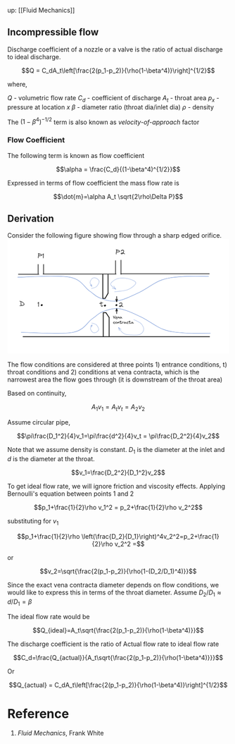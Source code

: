up: [[Fluid Mechanics]]

## Incompressible flow
Discharge coefficient of  a nozzle or a valve is the ratio of actual discharge to ideal discharge.
>
$$Q = C_dA_t\left[\frac{2(p_1-p_2)}{\rho(1-\beta^4)}\right]^{1/2}$$

where,

$Q$ - volumetric flow rate
$C_d$ - coefficient of discharge
$A_t$ - throat area
$p_x$ - pressure at location $x$
$\beta$ - diameter ratio (throat dia/inlet dia)
$\rho$ - density


The $(1-\beta^4)^{-1/2}$ term is also known as *velocity-of-approach* factor
### Flow Coefficient
The following term is known as flow coefficient

$$\alpha = \frac{C_d}{(1-\beta^4)^{1/2}}$$

Expressed in terms of flow coefficient the mass flow rate is

$$\dot{m}=\alpha A_t \sqrt{2\rho\Delta P}$$

## Derivation

Consider the following  figure showing flow through a sharp edged orifice. 
<img src="assets/orifice_flow.png" />

The flow  conditions are considered at three points 1) entrance conditions, t) throat conditions and 2) conditions at vena contracta, which is the narrowest area the flow goes through (it is downstream of the throat area)

Based on continuity,

$$A_1v_1=A_tv_t = A_2v_2$$

Assume circular pipe,

$$\pi\frac{D_1^2}{4}v_1=\pi\frac{d^2}{4}v_t = \pi\frac{D_2^2}{4}v_2$$

Note that we assume density is constant. $D_1$ is the diameter at the inlet and $d$ is the diameter at the throat.

$$v_1=\frac{D_2^2}{D_1^2}v_2$$

To get ideal flow rate, we will ignore friction and viscosity effects. Applying Bernoulli's equation between points 1 and 2

$$p_1+\frac{1}{2}\rho v_1^2 = p_2+\frac{1}{2}\rho v_2^2$$

substituting for $v_1$

$$p_1+\frac{1}{2}\rho \left(\frac{D_2}{D_1}\right)^4v_2^2=p_2+\frac{1}{2}\rho v_2^2 =$$

or 

$$v_2=\sqrt{\frac{2(p_1-p_2)}{\rho(1-(D_2/D_1)^4)}}$$

Since the exact vena contracta diameter depends on flow conditions, we would like to express this in terms of the throat diameter. Assume $D_2/D_1\approx d/D_1 =\beta$

The ideal flow rate would be

$$Q_{ideal}=A_t\sqrt{\frac{2(p_1-p_2)}{\rho(1-\beta^4)}}$$

The discharge coefficient is the ratio of Actual flow rate to ideal flow rate

$$C_d=\frac{Q_{actual}}{A_t\sqrt{\frac{2(p_1-p_2)}{\rho(1-\beta^4)}}}$$


Or 

$$Q_{actual} = C_dA_t\left[\frac{2(p_1-p_2)}{\rho(1-\beta^4)}\right]^{1/2}$$
# Reference
1. *Fluid Mechanics*, Frank White 
